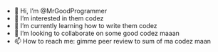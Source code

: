 - 👋 Hi, I’m @MrGoodProgrammer
- 👀 I’m interested in them codez
- 🌱 I’m currently learning how to write them codez
- 💞️ I’m looking to collaborate on some good codez maaan
- 📫 How to reach me: gimme peer review to sum of ma codez maan

<!---
MrGoodProgrammer/MrGoodProgrammer is a ✨ special ✨ repository because its `README.md` (this file) appears on your GitHub profile.
You can click the Preview link to take a look at your changes.
--->
